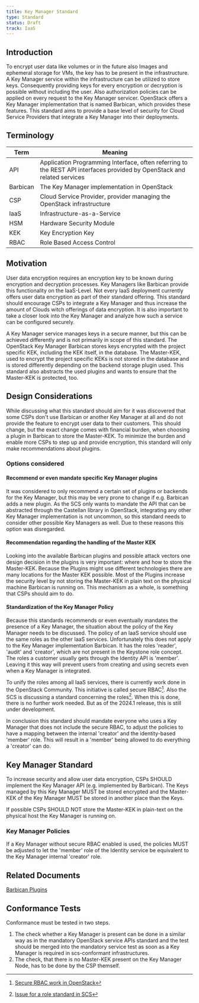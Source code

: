 ```yaml
---
title: Key Manager Standard
type: Standard
status: Draft
track: IaaS
---
```


## Introduction

To encrypt user data like volumes or in the future also Images and ephemeral storage for VMs, the key has to be present in the infrastructure.
A Key Manager service within the infrastructure can be utilized to store keys.
Consequently providing keys for every encryption or decryption is possible without including the user.
Also authorization policies can be applied on every request to the Key Manager servicer.
OpenStack offers a Key Manager implementation that is named Barbican, which provides these features.
This standard aims to provide a base level of security for Cloud Service Providers that integrate a Key Manager into their deployments.

## Terminology

| Term | Meaning |
|---|---|
| API | Application Programming Interface, often referring to the REST API interfaces provided by OpenStack and related services |
| Barbican | The Key Manager implementation in OpenStack |
| CSP | Cloud Service Provider, provider managing the OpenStack infrastructure |
| IaaS | Infrastructure-as-a-Service |
| HSM | Hardware Security Module |
| KEK | Key Encryption Key |
| RBAC | Role Based Access Control |

## Motivation

User data encryption requires an encryption key to be known during encryption and decryption processes.
Key Managers like Barbican provide this functionality on the IaaS-Level.
Not every IaaS deployment currently offers user data encryption as part of their standard offering.
This standard should encourage CSPs to integrate a Key Manager and thus increase the amount of Clouds witch offerings of data encryption.
It is also important to take a closer look into the Key Manager and analyze how such a service can be configured securely.

A Key Manager service manages keys in a secure manner, but this can be achieved differently and is not primarily in scope of this standard.
The OpenStack Key Manager Barbican stores keys encrypted with the project specific KEK, including the KEK itself, in the database.
The Master-KEK, used to encrypt the project specific KEKs is not stored in the database and is stored differently depending on the backend storage plugin used.
This standard also abstracts the used plugins and wants to ensure that the Master-KEK is protected, too.

## Design Considerations

While discussing what this standard should aim for it was discovered that some CSPs don't use Barbican or another Key Manager at all and do not provide the feature to encrypt user data to their customers.
This should change, but the exact change comes with financial burden, when choosing a plugin in Barbican to store the Master-KEK.
To minimize the burden and enable more CSPs to step up and provide encryption, this standard will only make recommendations about plugins.

### Options considered

#### Recommend or even mandate specific Key Manager plugins

It was considered to only recommend a certain set of plugins or backends for the Key Manager, but this may be very prone to change if e.g. Barbican adds a new plugin.
As the SCS only wants to mandate the API that can be abstracted through the Castellan library in OpenStack, integrating any other Key Manager implementation is not uncommon, so this standard needs to consider other possible Key Managers as well.
Due to these reasons this option was disregarded.

#### Recommendation regarding the handling of the Master KEK

Looking into the available Barbican plugins and possible attack vectors one design decision in the plugins is very important: where and how to store the Master-KEK.
Because the Plugins might use different technologies there are many locations for the Master KEK possible.
Most of the Plugins increase the security level by not storing the Master-KEK in plain text on the physical machine Barbican is running on.
This mechanism as a whole, is something that CSPs should aim to do.

#### Standardization of the Key Manager Policy

Because this standards recommends or even eventually mandates the presence of a Key Manager, the situation about the policy of the Key Manager needs to be discussed.
The policy of an IaaS service should use the same roles as the other IaaS services.
Unfortunately this does not apply to the Key Manager implementation Barbican.
It has the roles 'reader', 'audit' and 'creator', which are not present in the Keystone role concept.
The roles a customer usually gets through the Identity API is 'member'.
Leaving it this way will prevent users from creating and using secrets even when a Key Manager is integrated.

To unify the roles among all IaaS services, there is currently work done in the OpenStack Community.
This initiative is called secure RBAC[^1].
Also the SCS is discussing a standard concerning the roles[^2].
When this is done, there is no further work needed.
But as of the 2024.1 release, this is still under development.

In conclusion this standard should mandate everyone who uses a Key Manager that does not include the secure RBAC, to adjust the policies to have a mapping between the internal 'creator' and the identity-based 'member' role.
This will result in a 'member' being allowed to do everything a 'creator' can do.

[^1]: [Secure RBAC work in OpenStack](https://etherpad.opendev.org/p/rbac-goal-tracking)
[^2]: [Issue for a role standard in SCS](https://github.com/SovereignCloudStack/issues/issues/396)

## Key Manager Standard

To increase security and allow user data encryption, CSPs SHOULD implement the Key Manager API (e.g. implemented by Barbican).
The Keys managed by this Key Manager MUST be stored encrypted and the Master-KEK of the Key Manager MUST be stored in another place than the Keys.

If possible CSPs SHOULD NOT store the Master-KEK in plain-text on the physical host the Key Manager is running on.

### Key Manager Policies

If a Key Manager without secure RBAC enabled is used, the policies MUST be adjusted to let the 'member' role of the Identity service be equivalent to the Key Manager internal 'creator' role.

## Related Documents

[Barbican Plugins](https://docs.openstack.org/de/security-guide/secrets-management/barbican.html)

## Conformance Tests

Conformance must be tested in two steps.

1. The check whether a Key Manager is present can be done in a similar way as in the mandatory OpenStack service APIs standard and the test should be merged into the mandatory service test as soon as a Key Manager is required in scs-conformant infrastructures.
2. The check, that there is no Master-KEK present on the Key Manager Node, has to be done by the CSP themself.
